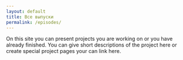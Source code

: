 ```yaml
---
layout: default
title: Все выпуски
permalink: /episodes/
---
```


On this site you can present projects you are working on or you have already finished. You can give short descriptions of the project here or create special project pages your can link here.
